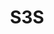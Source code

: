 ---
title: "S3S"
description: "5MP+5MP HD Indoor Dual-lens PT Wi-Fi Camera"
image: "/images/categories/products/accessories/BAT-LA5800/BAT-LA58002.png"
images:
  - url: "/images/categories/products/accessories/BAT-LA5800/BAT-LA58002.png"
    caption: "Front view"
features:
  - Fixed camera and PT camera integration, dual channels with one IP, look at overall situation and consider details at the same time
  - Ultra 265, H.265, H.264
  - Support digital WDR (Wide Dynamic Range)
  - Built-in Mic & Speaker, support two-way audio, offer better interaction
  - Support sound and light warning, makes warning and alarming more noticeable
  - Smart IR, up to 10m (33ft) IR and 10m (33ft) warm light distance, suitable for more scenes
  - IR & warm light illumination to deal with different scenes and achieve full-color illumination
  - Supports 512 GB Micro SD card
  - Wi-Fi connection and easy installation
specifications: 
  Sensor: 1/3.0" progressive scan, 5.0 megapixel, CMOS
  Minimum Illumination: Colour:- 0.01 lux (F2.0, AGC ON); 0 lux with IR
  Day/Night: IR-cut filter with auto switch (ICR)
  Shutter: Auto/Manual, shutter time:- 1s ~ 1/100000s
  WDR: DWDR
  Lens Type: 4.0mm@F2.0
  Digital Zoom: 4X
  Iris: Fixed
  Field of View (H): 79.0°
  Field of View (V): 42.3°
  Field of View (D): 85.1°
  DORI Distance (Lens): 4.0 mm
  DORI Distance (Detect): 90 m (295.3 ft)
  DORI Distance (Observe): 36.0 m (118.1 ft)
  DORI Distance (Recognize): 18.0 m (59.1 ft)
  DORI Distance (Identify): 9.0 m (29.5 ft)
  IR Range: Up to 10m (33ft)
  Warm Light Range: Up to 10m (33ft)
  Wavelength: 850nm
  IR On/Off Control: Auto/Manual
  Video Compression: Ultra 265, H.265, H.264
  Frame Rate: Main Stream:- 5MP (2880*1620), Max 15fps; 4MP (2560*1440), Max 15fps; 3MP (2304*1296), Max 15fps; 2MP (1920*1080), Max 15fps; Sub Stream:- 720P (1280*720), Max 15fps; D1 (720*576), Max 15fps; 640*360, Max 15fps
  Video Bit Rate: 128 Kbps~2048 Kbps
  ROI: Up to 4 areas
  Video Stream: Dual streams
  OSD: Up to 4 OSDs
  Privacy Mask: Support (Only NVR)
  White Balance: Auto/Outdoor/Fine Tune/Sodium Lamp/Locked/Auto2
  Digital Noise Reduction: 2D/3D DNR
  Smart IR: Support
  Flip: Normal/Flip Vertical/Flip Horizontal/180°
  HLC: N/A
  BLC: Support
  Defog: Digital Defog
  Basic Detection: Motion detection, Ultra motion detection (pedestrian/motor vehicle/pet), Loud Sound Detection, Crying detection, Tampering alarm
  Auto Tracking: Support
  General Function: IP address filtering, Access policy, ARP protection, RTSP authentication, User authentication, HTTP authentication
  Audio Compression: G.711U, G.711A
  Audio Bitrate: 64 Kbps
  Two-way Audio: Support
  Suppression: Support
  Sampling Rate: 8 kHz
  Edge Storage: Micro SD, up to 512 GB
  Network Storage: ANR
  Wi-Fi: 2.4G Wi-Fi (IEEE802.11b/g/n/ax), built-in antenna
  Protocols: IPv4, TCP, UDP, DHCP, RTSP, DNS, DDNS, NTP, HTTP
  Compatible Integration: API
  Client: Uniarch Client, Uniarch APP
  Web Browser: Plug-in required live view:- IE 10 and above, Chrome 45 and above, Firefox 52 and above, Edge 79 and above
  Wireless Standards: IEEE802.11b/g/n/ax
  Frequency Range: 2.4 GHz ~ 2.4835 GHz
  Channel Bandwidth: 20/40 MHz Support
  Modulation Mode: 802.11b:- CCK; 802.11g/n:- OFDM; 802.11ax:- OFDMA
  Security: 64/128-bit WEP, WPA-PSK/WPA2-PSK
  Transmit Power: 802.11b:- 17±1.5dBm @11Mbps; 802.11g:- 16±1.5dBm @54Mbps; 802.11n:- 16±1.5dBm @MCS7; 802.11ax:- 16±1.5dBm @MCS9
  Receive Sensitivity: 802.11b:- -76dBm @11Mbps (Typical); 802.11g:- -65dBm @54Mbps (Typical); 802.11n:- -61dBm @MCS7,HT40(Typical); 802.11ax:- -54dBm @MCS9,HE40(Typical)
  Transmission Rate: 802.11b:- 11Mbps; 802.11g:- 54Mbps; 802.11n:- up to 150Mbps; 802.11ax:- up to 270Mbps
  Pan Range: 0° ~ 355°
  Pan Speed: 17°/s ~ 50°/s (Preset speed:- 50°/s)
  Tilt Range: -15° ~ 90°
  Tilt Speed: 17°/s ~ 50°/s (Preset speed:- 50°/s)
  Number of Presets: 20
  Built-in Mic: Support
  Built-in Speaker: Support
  WIFI: Support
  Network: 1 * RJ45 10M/100M Base-TX Ethernet
  EMC: CE EMC (EN 55032,EN 61000-3-3,EN IEC 61000-3-2,EN 55035)
  FCC: FCC 47 CFR part15 B
  RF: FCC ID (FCC CFR 47 part15 C)
  CE RED: EN 301 489-1, EN 301 489-17, EN 300 328, EN 62311
  Safety: CE LVD (EN 62368-1)
  Environment: CE-RoHS (2011/65/EU;(EU)2015/863); WEEE (2012/19/EU)
  Power: DC 5V/1.5A, USB type-C interface
  Dimensions: Φ80 x 127mm (Ø3.1” x 4.8”)
  Weight: 0.22kg(0.49lb)
  Working Environment: -10℃~50℃(-14°F ~ 122°F)，Humidity:- ≤95% RH (non-condensing)
  Storage Environment: -10℃~50℃(-14°F ~ 122°F)，Humidity:- ≤95% RH (non-condensing)
  Surge Protection: N/A
  Reset Button: Support
  LED indicator: 1, red/blue
---